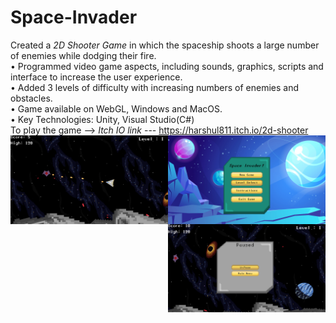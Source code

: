 # Space-Invader
Created a <i>2D Shooter Game</i> in which the spaceship shoots a large number of enemies while dodging their fire.<br>
• Programmed video game aspects, including sounds, graphics, scripts and interface to increase the user experience.<br>
• Added 3 levels of difficulty with increasing numbers of enemies and obstacles.<br>
• Game available on WebGL, Windows and MacOS.<br>
• Key Technologies: Unity, Visual Studio(C#)
<br>
To play the game --> <i>Itch IO link</i> --- https://harshul811.itch.io/2d-shooter
<img src="https://github.com/Harshul811/Space-Invader/blob/main/Screenshots/Screenshot_1920x1080_1.png" width=50% align=right>
<img src="https://github.com/Harshul811/Space-Invader/blob/main/Screenshots/Screenshot_1920x1080_4.png" width=50% align=left>
<img src="https://github.com/Harshul811/Space-Invader/blob/main/Screenshots/Screenshot_1920x1080_7.png" width=50% align=right>
